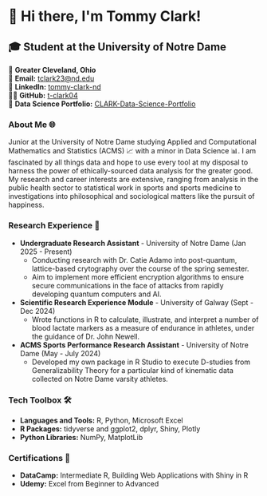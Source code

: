 # 👋 Hi there, I'm Tommy Clark!

## 🎓 Student at the University of Notre Dame

📍 **Greater Cleveland, Ohio**  
📧 **Email:** [tclark23@nd.edu](mailto:tclark23@nd.edu)  
🔗 **LinkedIn:** [tommy-clark-nd](https://www.linkedin.com/in/tommy-clark-nd/)  
👨‍💻 **GitHub:** [t-clark04](https://github.com/t-clark04)  
📂 **Data Science Portfolio:** [CLARK-Data-Science-Portfolio](https://github.com/t-clark04/CLARK-Data-Science-Portfolio)


### About Me 🌐
Junior at the University of Notre Dame studying Applied and Computational Mathematics and Statistics (ACMS) 📈 with a minor in Data Science 📊. I am fascinated by all things data and hope to use every tool at my disposal to harness the power of ethically-sourced data analysis for the greater good. My research and career interests are extensive, ranging from analysis in the public health sector to statistical work in sports and sports medicine to investigations into philosophical and sociological matters like the pursuit of happiness.    


### Research Experience 🌟
- **Undergraduate Research Assistant** - University of Notre Dame (Jan 2025 - Present)
  -  Conducting research with Dr. Catie Adamo into post-quantum, lattice-based crytography over the course of the spring semester.
  -  Aim to implement more efficient encryption algorithms to ensure secure communications in the face of attacks from rapidly developing quantum computers and AI.
- **Scientific Research Experience Module** - University of Galway (Sept - Dec 2024)
  - Wrote functions in R to calculate, illustrate, and interpret a number of blood lactate markers as a measure of endurance in athletes, under the guidance of Dr. John Newell.
- **ACMS Sports Performance Research Assistant** - University of Notre Dame (May - July 2024)
  - Developed my own package in R Studio to execute D-studies from Generalizability Theory for a particular kind of kinematic data collected on Notre Dame varsity athletes. 


### Tech Toolbox 🛠️
- **Languages and Tools:** R, Python, Microsoft Excel
- **R Packages:** tidyverse and ggplot2, dplyr, Shiny, Plotly
- **Python Libraries:** NumPy, MatplotLib
  

### Certifications 📜
- **DataCamp:** Intermediate R, Building Web Applications with Shiny in R
- **Udemy:** Excel from Beginner to Advanced

